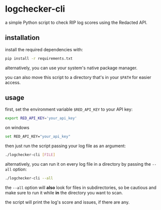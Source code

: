 # logchecker-cli
a simple Python script to check RIP log scores using the Redacted API.

## installation
install the required dependencies with:
```sh
pip install -r requirements.txt
```
alternatively, you can use your system's native package manager.

you can also move this script to a directory that's in your `$PATH` for easier access.

## usage
first, set the environment variable `$RED_API_KEY` to your API key:
```sh
export RED_API_KEY='your_api_key'
```
on windows 
```sh
set RED_API_KEY="your_api_key"
```
then just run the script passing your log file as an argument:
```sh
./logchecker-cli [FILE]
```
alternatively, you can run it on every log file in a directory by passing the `--all` option:
```sh
./logchecker-cli --all
```
the `--all` option will **also** look for files in subdirectories, so be cautious and make sure to run it while **in** the directory you want to scan.

the script will print the log's score and issues, if there are any.
